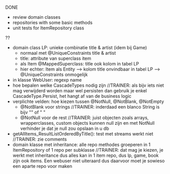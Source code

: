 DONE
- review domain classes 
- repositories with some basic methods
- unit tests for ItemRepository class

??
- domain class LP: unieke combinatie title & artist (idem bij Game)
    * normaal met @UniqueConstraints title & artist
    * title: attribute van superclass item
    * als Item @MappedSuperclass: title ook kolom in tabel LP
    * hier echter: Item als Entity —> kolom title onvindbaar in tabel LP —> @UniqueConstraints onmogelijk
- in klasse WebUser: regexp name
- hoe bepalen welke CascadeTypes nodig zijn  //TRAINER: als bijv iets niet mag verwijderd worden maar wel persisten dan gebruik je enkel CascadeType.Persist, het hangt af van de business logic 
- verplichte velden: hoe kiezen tussen @NotNull, @NotBlank, @NotEmpty
    * @NotBlank voor strings //TRAINER: inderdaad een blanco String is bijv "" of " "
    * @NotNull voor de rest //TRAINER: juist objecten zoals arrays, wrapperclasses, custom objects kunnen null zijn en met NotNull verhinder je dat je null zou opslaan in u db
- getAllItems_ResultListOrderedByTitle(): test met streams werkt niet //TRAINER: zie comments
- domain klasse met inheritance: alle repo methodes groeperen in 1 ItemRepository of 1 repo per subklasse //TRAINER: dat mag je kiezen, je werkt met inheritance dus alles kan in 1 item repo, dus lp, game, book zijn ook items. Een webuser niet uiteraard dus daarvoor moet je sowieso een aparte repo voor maken
